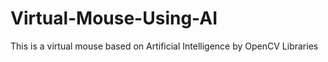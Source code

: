 # Virtual-Mouse-Using-AI
This is a virtual mouse based on Artificial Intelligence by OpenCV Libraries
